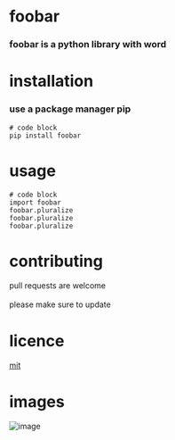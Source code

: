 # foobar
### foobar is a python library with word
# installation
### use a package manager pip 
```
# code block
pip install foobar
```
# usage
```
# code block
import foobar
foobar.pluralize
foobar.pluralize
foobar.pluralize
```
# contributing
pull requests are welcome \
\
please make sure to update

# licence
[mit]()

# images
![image]()
